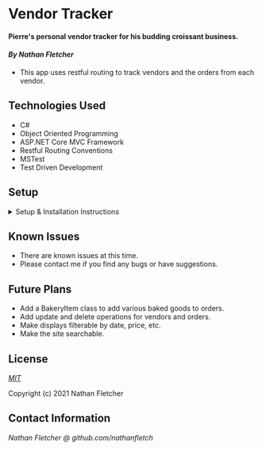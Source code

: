 # Vendor Tracker


#### Pierre's personal vendor tracker for his budding croissant business.

#### _By Nathan Fletcher_

* This app uses restful routing to track vendors and the orders from each vendor.

## Technologies Used

* C#
* Object Oriented Programming
* ASP.NET Core MVC Framework
* Restful Routing Conventions
* MSTest
* Test Driven Development

## Setup

<details>
<summary>Setup & Installation Instructions</summary>

* Clone this repository to your local machine
* Install C# and .NET using the [.NET 5 SDK](https://dotnet.microsoft.com/download/dotnet-core/thank-you/sdk-5.0.100-macos-x64-installer) if necessary
* Inside the project folder, navigate to the VendorTracker.Tests folder in your terminal
* Type `dotnet restore` and press enter.
* Type `dotnet test`and press enter to run the tests.
* Navigate to the VendorTracker folder
* Type `dotnet build` and press enter to compile the project.
* Type `dotnet run` to start the server.
* Enter localhost:5000 in your browser to start tracking. 
</details>

## Known Issues
* There are known issues at this time.
* Please contact me if you find any bugs or have suggestions. 

## Future Plans
* Add a BakeryItem class to add various baked goods to orders.
* Add update and delete operations for vendors and orders.
* Make displays filterable by date, price, etc. 
* Make the site searchable.

## License

_[MIT](https://opensource.org/licenses/MIT)_  

Copyright (c) 2021 Nathan Fletcher 

## Contact Information

_Nathan Fletcher @ github.com/nathanfletch_  